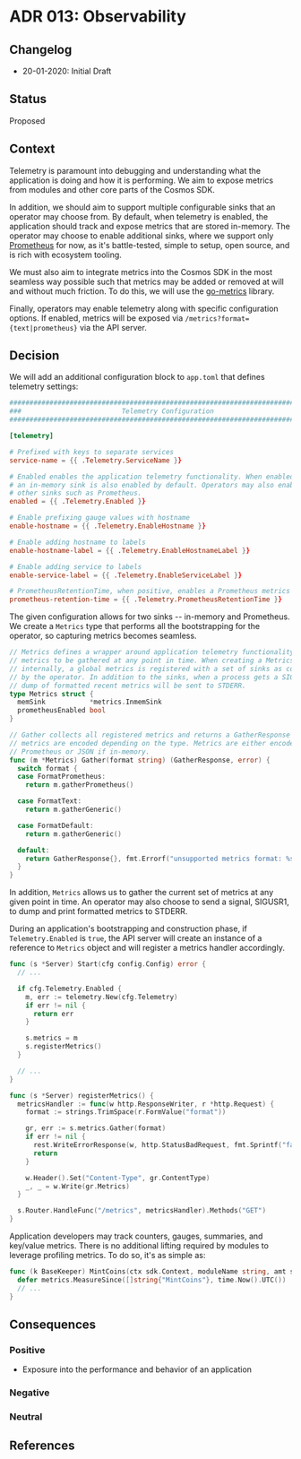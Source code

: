 # ADR 013: Observability

## Changelog

- 20-01-2020: Initial Draft

## Status

Proposed

## Context

Telemetry is paramount into debugging and understanding what the application is doing and how it is
performing. We aim to expose metrics from modules and other core parts of the Cosmos SDK.

In addition, we should aim to support multiple configurable sinks that an operator may choose from.
By default, when telemetry is enabled, the application should track and expose metrics that are
stored in-memory. The operator may choose to enable additional sinks, where we support only
[Prometheus](https://prometheus.io/) for now, as it's battle-tested, simple to setup, open source,
and is rich with ecosystem tooling.

We must also aim to integrate metrics into the Cosmos SDK in the most seamless way possible such that
metrics may be added or removed at will and without much friction. To do this, we will use the
[go-metrics](https://github.com/armon/go-metrics) library.

Finally, operators may enable telemetry along with specific configuration options. If enabled, metrics
will be exposed via `/metrics?format={text|prometheus}` via the API server.

## Decision

We will add an additional configuration block to `app.toml` that defines telemetry settings:

```toml
###############################################################################
###                         Telemetry Configuration                         ###
###############################################################################

[telemetry]

# Prefixed with keys to separate services
service-name = {{ .Telemetry.ServiceName }}

# Enabled enables the application telemetry functionality. When enabled,
# an in-memory sink is also enabled by default. Operators may also enabled
# other sinks such as Prometheus.
enabled = {{ .Telemetry.Enabled }}

# Enable prefixing gauge values with hostname
enable-hostname = {{ .Telemetry.EnableHostname }}

# Enable adding hostname to labels
enable-hostname-label = {{ .Telemetry.EnableHostnameLabel }}

# Enable adding service to labels
enable-service-label = {{ .Telemetry.EnableServiceLabel }}

# PrometheusRetentionTime, when positive, enables a Prometheus metrics sink.
prometheus-retention-time = {{ .Telemetry.PrometheusRetentionTime }}
```

The given configuration allows for two sinks -- in-memory and Prometheus. We create a `Metrics`
type that performs all the bootstrapping for the operator, so capturing metrics becomes seamless.

```go
// Metrics defines a wrapper around application telemetry functionality. It allows
// metrics to be gathered at any point in time. When creating a Metrics object,
// internally, a global metrics is registered with a set of sinks as configured
// by the operator. In addition to the sinks, when a process gets a SIGUSR1, a
// dump of formatted recent metrics will be sent to STDERR.
type Metrics struct {
  memSink           *metrics.InmemSink
  prometheusEnabled bool
}

// Gather collects all registered metrics and returns a GatherResponse where the
// metrics are encoded depending on the type. Metrics are either encoded via
// Prometheus or JSON if in-memory.
func (m *Metrics) Gather(format string) (GatherResponse, error) {
  switch format {
  case FormatPrometheus:
    return m.gatherPrometheus()

  case FormatText:
    return m.gatherGeneric()

  case FormatDefault:
    return m.gatherGeneric()

  default:
    return GatherResponse{}, fmt.Errorf("unsupported metrics format: %s", format)
  }
}
```

In addition, `Metrics` allows us to gather the current set of metrics at any given point in time. An
operator may also choose to send a signal, SIGUSR1, to dump and print formatted metrics to STDERR.

During an application's bootstrapping and construction phase, if `Telemetry.Enabled` is `true`, the
API server will create an instance of a reference to `Metrics` object and will register a metrics
handler accordingly.

```go
func (s *Server) Start(cfg config.Config) error {
  // ...

  if cfg.Telemetry.Enabled {
    m, err := telemetry.New(cfg.Telemetry)
    if err != nil {
      return err
    }

    s.metrics = m
    s.registerMetrics()
  }

  // ...
}

func (s *Server) registerMetrics() {
  metricsHandler := func(w http.ResponseWriter, r *http.Request) {
    format := strings.TrimSpace(r.FormValue("format"))

    gr, err := s.metrics.Gather(format)
    if err != nil {
      rest.WriteErrorResponse(w, http.StatusBadRequest, fmt.Sprintf("failed to gather metrics: %s", err))
      return
    }

    w.Header().Set("Content-Type", gr.ContentType)
    _, _ = w.Write(gr.Metrics)
  }

  s.Router.HandleFunc("/metrics", metricsHandler).Methods("GET")
}
```

Application developers may track counters, gauges, summaries, and key/value metrics. There is no
additional lifting required by modules to leverage profiling metrics. To do so, it's as simple as:

```go
func (k BaseKeeper) MintCoins(ctx sdk.Context, moduleName string, amt sdk.Coins) error {
  defer metrics.MeasureSince([]string{"MintCoins"}, time.Now().UTC())
  // ...
}
```

## Consequences

### Positive

- Exposure into the performance and behavior of an application

### Negative

### Neutral

## References
